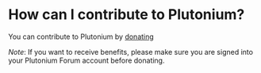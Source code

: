 # How can I contribute to Plutonium?

You can contribute to Plutonium by [donating](https://forum.plutonium.pw/donate)

*Note*: If you want to receive benefits, please make sure you are signed into your Plutonium Forum account before donating.
